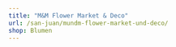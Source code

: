 ```yaml
---
title: "M&M Flower Market & Deco"
url: /san-juan/mundm-flower-market-und-deco/
shop: Blumen
---
```

